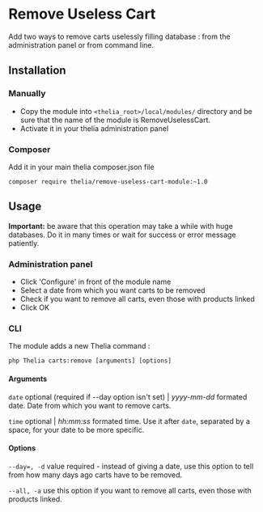 # Remove Useless Cart

Add two ways to remove carts uselessly filling database : from the administration panel or from command line.

## Installation

### Manually

* Copy the module into ```<thelia_root>/local/modules/``` directory and be sure that the name of the module is RemoveUselessCart.
* Activate it in your thelia administration panel

### Composer

Add it in your main thelia composer.json file

```
composer require thelia/remove-useless-cart-module:~1.0
```

## Usage

**Important:** be aware that this operation may take a while with huge databases. Do it in many times or wait for success or error message patiently.

### Administration panel

- Click 'Configure' in front of the module name
- Select a date from which you want carts to be removed
- Check if you want to remove all carts, even those with products linked
- Click OK

### CLI

The module adds a new Thelia command :

```
php Thelia carts:remove [arguments] [options]
```

#### Arguments

```date``` optional (required if --day option isn't set) | *yyyy-mm-dd* formated date. Date from which you want to remove carts.

```time``` optional | *hh:mm:ss* formated time. Use it after ```date```, separated by a space, for your date to be more specific.

#### Options

```--day=, -d``` value required - instead of giving a date, use this option to tell from how many days ago carts have to be removed.

```--all, -a``` use this option if you want to remove all carts, even those with products linked.
